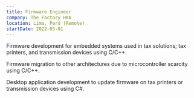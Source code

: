 ```yaml
---
title: Firmware Engineer
company: The Factory HKA
location: Lima, Perú (Remote)
startDate: 2022-05-01
---
```


Firmware development for embedded systems used in tax solutions; tax printers, and transmission devices using C/C++.

Firmware migration to other architectures due to microcontroller scarcity using C/C++.

Desktop application development to update firmware on tax printers or transmission devices using C#.

